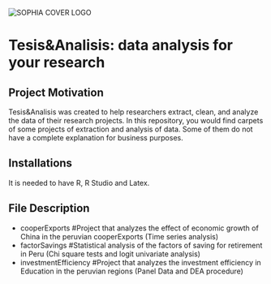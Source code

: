 ![SOPHIA COVER LOGO](https://user-images.githubusercontent.com/73708363/196550994-ad236eae-2c57-48b7-b535-c1b2dc05ac51.png)
											
# Tesis&Analisis: data analysis for your research

## Project Motivation

Tesis&Analisis was created to help researchers extract, clean, and analyze the data of their research projects. 
In this repository, you would find carpets of some projects of extraction and analysis of data. Some of them do not have a complete explanation for business purposes.

## Installations

It is needed to have R, R Studio and Latex. 

## File Description

* cooperExports #Project that analyzes the effect of economic growth of China in the peruvian cooperExports (Time series analysis)
* factorSavings #Statistical analysis of the factors of saving for retirement in Peru (Chi square tests and logit univariate analysis)
* investmentEfficiency #Project that analyzes the investment efficiency in Education in the peruvian regions (Panel Data and DEA procedure)
